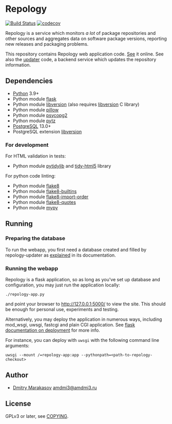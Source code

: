 # Repology

[![Build Status](https://travis-ci.org/repology/repology-webapp.svg?branch=master)](https://travis-ci.org/repology/repology-webapp)
[![codecov](https://codecov.io/gh/repology/repology-webapp/branch/master/graph/badge.svg)](https://codecov.io/gh/repology/repology-webapp)

Repology is a service which monitors *a lot* of package repositories
and other sources and aggregates data on software package versions,
reporting new releases and packaging problems.

This repository contains Repology web application code. [See](https://repology.org/) it online.
See also the [updater](https://github.com/repology/repology-updater) code, a backend service
which updates the repository information.

## Dependencies

- [Python](https://www.python.org/) 3.9+
- Python module [flask](http://flask.pocoo.org/)
- Python module [libversion](https://pypi.python.org/pypi/libversion) (also requires [libversion](https://github.com/repology/libversion) C library)
- Python module [pillow](https://pypi.python.org/pypi/Pillow)
- Python module [psycopg2](http://initd.org/psycopg/)
- Python module [pytz](https://pypi.python.org/pypi/pytz)
- [PostgreSQL](https://www.postgresql.org/) 13.0+
- PostgreSQL extension [libversion](https://github.com/repology/postgresql-libversion)

### For development

For HTML validation in tests:
- Python module [pytidylib](https://pypi.python.org/pypi/pytidylib) and [tidy-html5](http://www.html-tidy.org/) library

For python code linting:
- Python module [flake8](https://pypi.python.org/pypi/flake8)
- Python module [flake8-builtins](https://pypi.python.org/pypi/flake8-builtins)
- Python module [flake8-import-order](https://pypi.python.org/pypi/flake8-import-order)
- Python module [flake8-quotes](https://pypi.python.org/pypi/flake8-quotes)
- Python module [mypy](http://mypy-lang.org/)

## Running

### Preparing the database

To run the webapp, you first need a database created and filled
by repology-updater as [explained](https://github.com/repology/repology-updater#running)
in its documentation.

### Running the webapp

Repology is a flask application, so as long as you've set up
database and configuration, you may just run the application
locally:

```
./repology-app.py
```

and point your browser to http://127.0.0.1:5000/ to view the
site. This should be enough for personal use, experiments and
testing.

Alternatively, you may deploy the application in numerous ways,
including mod_wsgi, uwsgi, fastcgi and plain CGI application. See
[flask documentation on deployment](http://flask.pocoo.org/docs/deploying/)
for more info.

For instance, you can deploy with `uwsgi` with the following command
line arguments:

```
uwsgi --mount /=repology-app:app --pythonpath=<path-to-repology-checkout>
```

## Author

* [Dmitry Marakasov](https://github.com/AMDmi3) <amdmi3@amdmi3.ru>

## License

GPLv3 or later, see [COPYING](COPYING).
